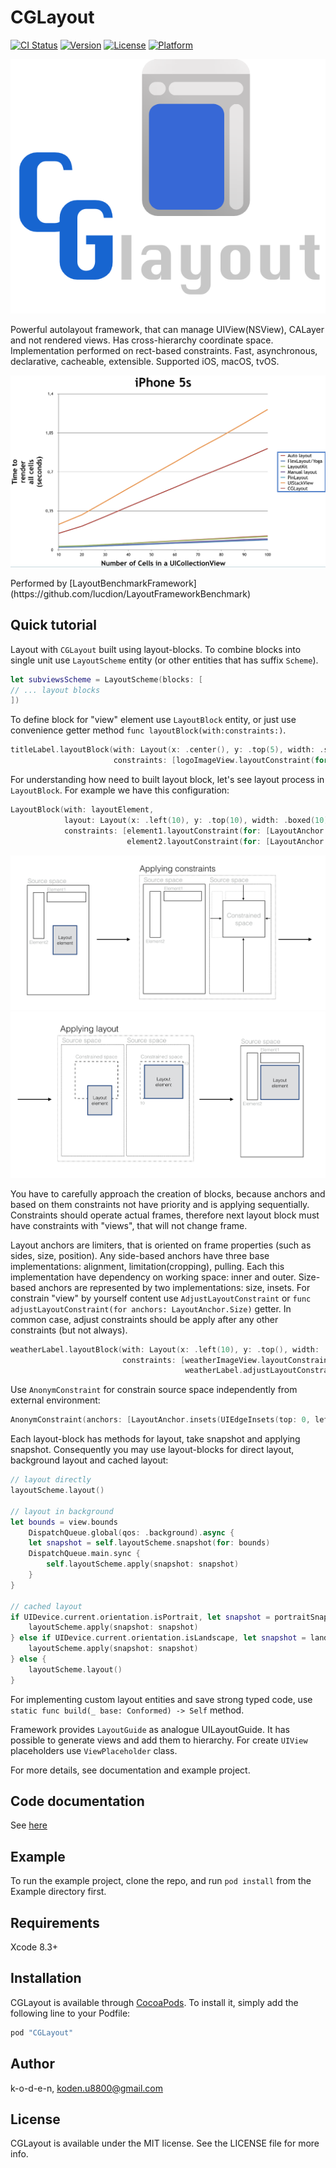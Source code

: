 # CGLayout

[![CI Status](http://img.shields.io/travis/k-o-d-e-n/CGLayout.svg?style=flat)](https://travis-ci.org/k-o-d-e-n/CGLayout)
[![Version](https://img.shields.io/cocoapods/v/CGLayout.svg?style=flat)](http://cocoapods.org/pods/CGLayout)
[![License](https://img.shields.io/cocoapods/l/CGLayout.svg?style=flat)](http://cocoapods.org/pods/CGLayout)
[![Platform](https://img.shields.io/cocoapods/p/CGLayout.svg?style=flat)](http://cocoapods.org/pods/CGLayout)

<p align="center">
    <img src="Resources/logo.png">
</p>

Powerful autolayout framework, that can manage UIView(NSView), CALayer and not rendered views. Has cross-hierarchy coordinate space. Implementation performed on rect-based constraints. Fast, asynchronous, declarative, cacheable, extensible. Supported iOS, macOS, tvOS.

<p align="center">
    <img src="Resources/benchmark_result.png">
</p>
Performed by [LayoutBenchmarkFramework](https://github.com/lucdion/LayoutFrameworkBenchmark)

## Quick tutorial

Layout with `CGLayout` built using layout-blocks. To combine blocks into single unit use `LayoutScheme` entity (or other entities that has suffix `Scheme`).
```swift
let subviewsScheme = LayoutScheme(blocks: [
// ... layout blocks
])
```
To define block for "view" element use `LayoutBlock` entity, or just use convenience getter method `func layoutBlock(with:constraints:)`.
```swift
titleLabel.layoutBlock(with: Layout(x: .center(), y: .top(5), width: .scaled(1), height: .fixed(120)),
                       constraints: [logoImageView.layoutConstraint(for: [LayoutAnchor.Bottom.limit(on: .inner)])])
```
For understanding how need to built layout block, let's see layout process in `LayoutBlock`. 
For example we have this configuration:
```swift
LayoutBlock(with: layoutElement, 
            layout: Layout(x: .left(10), y: .top(10), width: .boxed(10), height: .boxed(10)),
            constraints: [element1.layoutConstraint(for: [LayoutAnchor.Bottom.limit(on: .outer), LayoutAnchor.Right.limit(on: .inner)]),
                          element2.layoutConstraint(for: [LayoutAnchor.Right.limit(on: .outer), LayoutAnchor.Bottom.limit(on: .inner)])])
```
<p align="center">
<img src="Resources/layout1.png">
<img src="Resources/layout2.png">
</p>
You have to carefully approach the creation of blocks, because anchors and based on them constraints not have priority and is applying sequentially.
Constraints should operate actual frames, therefore next layout block must have constraints with "views", that will not change frame.

Layout anchors are limiters, that is oriented on frame properties (such as sides, size, position).
Any side-based anchors have three base implementations: alignment, limitation(cropping), pulling. Each this implementation have dependency on working space: inner and outer.
Size-based anchors are represented by two implementations: size, insets.
For constrain "view" by yourself content use `AdjustLayoutConstraint` or `func adjustLayoutConstraint(for anchors: LayoutAnchor.Size)` getter.
In common case, adjust constraints should be apply after any other constraints (but not always).
```swift
weatherLabel.layoutBlock(with: Layout(x: .left(10), y: .top(), width: .scaled(1), height: .scaled(1)),
                         constraints: [weatherImageView.layoutConstraint(for: [topLimit, rightLimit, heightEqual]),
                                       weatherLabel.adjustLayoutConstraint(for: [.width()])])
```
Use `AnonymConstraint` for constrain source space independently from external environment:
```swift
AnonymConstraint(anchors: [LayoutAnchor.insets(UIEdgeInsets(top: 0, left: 10, bottom: 0, right: 15))])
```

Each layout-block has methods for layout, take snapshot and applying snapshot.
Consequently you may use layout-blocks for direct layout, background layout and cached layout:
```swift
// layout directly
layoutScheme.layout()

// layout in background
let bounds = view.bounds
    DispatchQueue.global(qos: .background).async {
    let snapshot = self.layoutScheme.snapshot(for: bounds)
    DispatchQueue.main.sync {
        self.layoutScheme.apply(snapshot: snapshot)
    }
}

// cached layout
if UIDevice.current.orientation.isPortrait, let snapshot = portraitSnapshot {
    layoutScheme.apply(snapshot: snapshot)
} else if UIDevice.current.orientation.isLandscape, let snapshot = landscapeSnapshot {
    layoutScheme.apply(snapshot: snapshot)
} else {
    layoutScheme.layout()
}
```

For implementing custom layout entities and save strong typed code, use `static func build(_ base: Conformed) -> Self` method.

Framework provides `LayoutGuide` as analogue UILayoutGuide. It has possible to generate views and add them to hierarchy.
For create `UIView` placeholders use `ViewPlaceholder` class.

For more details, see documentation and example project.

## Code documentation

See [here](https://k-o-d-e-n.github.io/CGLayout/)

## Example

To run the example project, clone the repo, and run `pod install` from the Example directory first.

## Requirements

Xcode 8.3+

## Installation

CGLayout is available through [CocoaPods](http://cocoapods.org). To install
it, simply add the following line to your Podfile:

```ruby
pod "CGLayout"
```

## Author

k-o-d-e-n, koden.u8800@gmail.com

## License

CGLayout is available under the MIT license. See the LICENSE file for more info.
